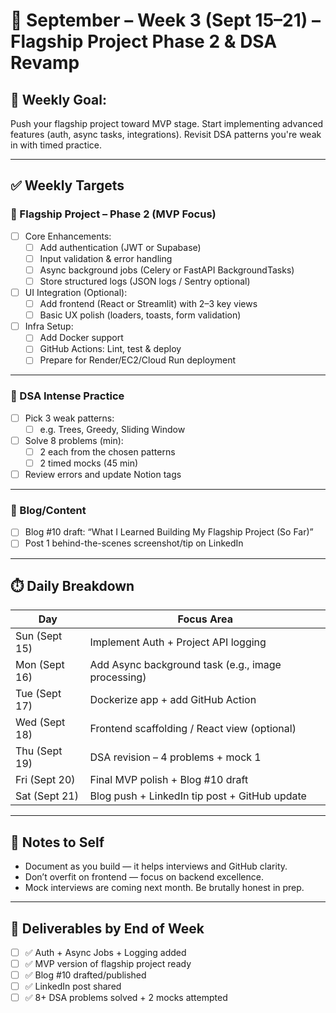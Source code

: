 # 📅 September – Week 3 (Sept 15–21) – Flagship Project Phase 2 & DSA Revamp

## 🎯 Weekly Goal:
Push your flagship project toward MVP stage. Start implementing advanced features (auth, async tasks, integrations). Revisit DSA patterns you're weak in with timed practice.

---

## ✅ Weekly Targets

### 🔹 Flagship Project – Phase 2 (MVP Focus)

- [ ] Core Enhancements:
  - [ ] Add authentication (JWT or Supabase)
  - [ ] Input validation & error handling
  - [ ] Async background jobs (Celery or FastAPI BackgroundTasks)
  - [ ] Store structured logs (JSON logs / Sentry optional)

- [ ] UI Integration (Optional):
  - [ ] Add frontend (React or Streamlit) with 2–3 key views
  - [ ] Basic UX polish (loaders, toasts, form validation)

- [ ] Infra Setup:
  - [ ] Add Docker support
  - [ ] GitHub Actions: Lint, test & deploy
  - [ ] Prepare for Render/EC2/Cloud Run deployment

---

### 🔹 DSA Intense Practice

- [ ] Pick 3 weak patterns:
  - [ ] e.g. Trees, Greedy, Sliding Window

- [ ] Solve 8 problems (min):
  - [ ] 2 each from the chosen patterns
  - [ ] 2 timed mocks (45 min)

- [ ] Review errors and update Notion tags

---

### 🔹 Blog/Content

- [ ] Blog #10 draft: “What I Learned Building My Flagship Project (So Far)”
- [ ] Post 1 behind-the-scenes screenshot/tip on LinkedIn

---

## ⏱️ Daily Breakdown

| Day       | Focus Area                                                |
|-----------|-----------------------------------------------------------|
| Sun (Sept 15)  | Implement Auth + Project API logging                      |
| Mon (Sept 16)  | Add Async background task (e.g., image processing)       |
| Tue (Sept 17)  | Dockerize app + add GitHub Action                         |
| Wed (Sept 18)  | Frontend scaffolding / React view (optional)             |
| Thu (Sept 19)  | DSA revision – 4 problems + mock 1                        |
| Fri (Sept 20)  | Final MVP polish + Blog #10 draft                        |
| Sat (Sept 21)  | Blog push + LinkedIn tip post + GitHub update            |

---

## 🧠 Notes to Self

- Document as you build — it helps interviews and GitHub clarity.
- Don’t overfit on frontend — focus on backend excellence.
- Mock interviews are coming next month. Be brutally honest in prep.

---

## 📌 Deliverables by End of Week

- [ ] ✅ Auth + Async Jobs + Logging added
- [ ] ✅ MVP version of flagship project ready
- [ ] ✅ Blog #10 drafted/published
- [ ] ✅ LinkedIn post shared
- [ ] ✅ 8+ DSA problems solved + 2 mocks attempted
